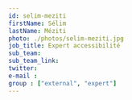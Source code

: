 ```yaml
---
id: selim-meziti
firstName: Sélim
lastName: Méziti
photo: ./photos/selim-meziti.jpg
job_title: Expert accessibilité
sub_team: 
sub_team_link:
twitter:
e-mail :
group : ["external", "expert"]
---
```



